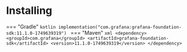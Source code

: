 # Installing

=== "Gradle"
    ```kotlin
    implementation("com.grafana:grafana-foundation-sdk:11.1.0-1749639319")
    ```
=== "Maven"
    ```xml
    <dependency>
        <groupId>com.grafana</groupId>
        <artifactId>grafana-foundation-sdk</artifactId>
        <version>11.1.0-1749639319</version>
    </dependency>
    ```
